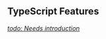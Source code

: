 ## TypeScript Features

*[todo: Needs introduction][issue]*

[issue]: https://github.com/DenysVuika/angular-book/issues/4

